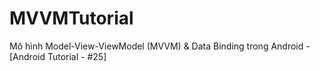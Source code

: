 # MVVMTutorial
Mô hình Model-View-ViewModel (MVVM) & Data Binding trong Android - [Android Tutorial - #25]


